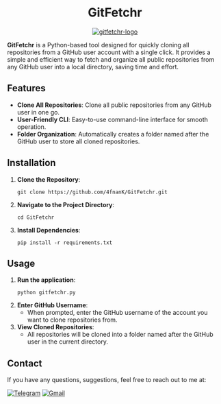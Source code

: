 <h1 align="center">GitFetchr</h1>

<p align="center">
  <a href="https://github.com/4fnanK/GitFetchr">
    <img src="https://i.ibb.co/ZLMSQ5P/mp3-drawing.png" alt="gitfetchr-logo" border="0">
  </a>
</p>

<p><strong>GitFetchr</strong> is a Python-based tool designed for quickly cloning all repositories from a GitHub user account with a single click. It provides a simple and efficient way to fetch and organize all public repositories from any GitHub user into a local directory, saving time and effort.</p>

<h2>Features</h2>
<ul>
  <li><strong>Clone All Repositories</strong>: Clone all public repositories from any GitHub user in one go.</li>
  <li><strong>User-Friendly CLI</strong>: Easy-to-use command-line interface for smooth operation.</li>
  <li><strong>Folder Organization</strong>: Automatically creates a folder named after the GitHub user to store all cloned repositories.</li>
</ul>

<h2>Installation</h2>
<ol>
  <li><strong>Clone the Repository</strong>:
    <pre><code>git clone https://github.com/4fnanK/GitFetchr.git</code></pre>
  </li>
  <li><strong>Navigate to the Project Directory</strong>:
    <pre><code>cd GitFetchr</code></pre>
  </li>
  <li><strong>Install Dependencies</strong>:
    <pre><code>pip install -r requirements.txt</code></pre>
  </li>
</ol>

<h2>Usage</h2>
<ol>
  <li><strong>Run the application</strong>:
    <pre><code>python gitfetchr.py</code></pre>
  </li>
  
  <li><strong>Enter GitHub Username</strong>:
    <ul>
      <li>When prompted, enter the GitHub username of the account you want to clone repositories from.</li>
    </ul>
  </li>
  
  <li><strong>View Cloned Repositories</strong>:
    <ul>
      <li>All repositories will be cloned into a folder named after the GitHub user in the current directory.</li>
    </ul>
  </li>
</ol>

<h2>Contact</h2>

If you have any questions, suggestions, feel free to reach out to me at:
    
[![Telegram](https://img.shields.io/badge/Telegram-%232CA5E0.svg?logo=Telegram&logoColor=white)](https://t.me/afnan007) [![Gmail](https://img.shields.io/badge/Gmail-%23D14836.svg?logo=Gmail&logoColor=white)](mailto:amanoythegreter232500@gmail.com)
